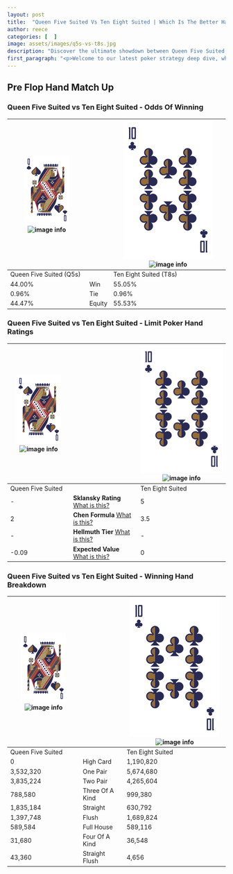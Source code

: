 ```yaml
---
layout: post
title:  "Queen Five Suited Vs Ten Eight Suited | Which Is The Better Hand In Poker? A Complete Guide"
author: reece
categories: [  ]
image: assets/images/q5s-vs-t8s.jpg
description: "Discover the ultimate showdown between Queen Five Suited and Ten Eight Suited in poker! Uncover the odds, strategies, and scenarios where one hand triumphs over the other. Get ready to up your poker game with this thrilling analysis."
first_paragraph: "<p>Welcome to our latest poker strategy deep dive, where we're pitting two distinct hands against each other in a high-stakes showdown: Queen Five Suited vs Ten Eight Suited.</p><p>In the dynamic world of poker, every decision counts, and knowing which hand holds the upper hand is key to your success at the table.</p><p>In this article, we'll dissect these two hands, explore the scenarios where one dominates the other, and equip you with the knowledge to make strategic choices that can tip the odds in your favor.</p><p>Get ready to unravel the intriguing dynamics of these poker hands and elevate your game to new heights.</p>"
---
```




[comment]: # (sp0)

## Pre Flop Hand Match Up

<div class="table hand-ratings" markdown="1"> 



### Queen Five Suited vs Ten Eight Suited - Odds Of Winning


    
| ![image info](assets/images/hand1/Q.png) ![image info](assets/images/hand1/5s.png) |  | ![image info](assets/images/hand2/T.png) ![image info](assets/images/hand2/8s.png) |
| -------- | -------- | -------- |
| Queen Five Suited (Q5s) |  | Ten Eight Suited (T8s) |
| 44.00% | Win | 55.05% |
| 0.96% | Tie | 0.96% |
| 44.47% | Equity | 55.53% |




[comment]: # (sp1)



### Queen Five Suited vs Ten Eight Suited - Limit Poker Hand Ratings


    
| ![image info](assets/images/hand1/Q.png) ![image info](assets/images/hand1/5s.png) |  | ![image info](assets/images/hand2/T.png) ![image info](assets/images/hand2/8s.png) |
| -------- | -------- | -------- |
| Queen Five Suited |  | Ten Eight Suited |
| - | **Sklansky Rating** [What is this?](/sklansky-rating-explained) | 5 |
| 2 | **Chen Formula** [What is this?](/chen-formula-explained) | 3.5 |
| - | **Hellmuth Tier** [What is this?](/Hellmuth-tier-explained) | - |
| -0.09 | **Expected Value** [What is this?](/expected-value-explained) | 0 |




[comment]: # (sp2)



### Queen Five Suited vs Ten Eight Suited - Winning Hand Breakdown


    
| ![image info](assets/images/hand1/Q.png) ![image info](assets/images/hand1/5s.png) |  | ![image info](assets/images/hand2/T.png) ![image info](assets/images/hand2/8s.png) |
| -------- | -------- | -------- |
| Queen Five Suited |  | Ten Eight Suited |
| 0 | High Card | 1,190,820 |
| 3,532,320 | One Pair | 5,674,680 |
| 3,835,224 | Two Pair | 4,265,604 |
| 788,580 | Three Of A Kind | 999,380 |
| 1,835,184 | Straight | 630,792 |
| 1,397,748 | Flush | 1,689,824 |
| 589,584 | Full House | 589,116 |
| 31,680 | Four Of A Kind | 36,548 |
| 43,360 | Straight Flush | 4,656 |




[comment]: # (sp3)



</div>

[comment]: # (sp4)



[comment]: # (sp5)

